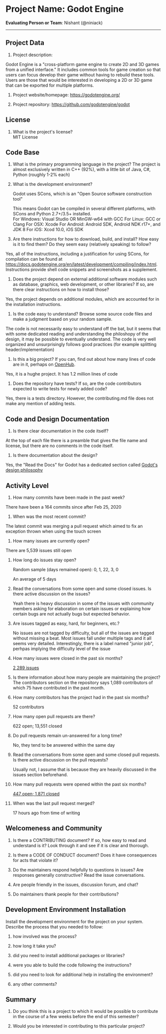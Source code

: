 # Project Name:  Godot Engine



**Evaluating Person or Team**:
Nishant (@niniack)

---

## Project Data

1. Project description: <br>

Godot Engine is a "cross-platform game engine to create 2D and 3D games from a unified interface." It includes common tools for game creation so that users can focus develop their game without having to rebuild these tools. Users are those that would be interested in developing a 2D or 3D game that can be exported for multiple platforms. 

1. Project website/homepage: https://godotengine.org/

1. Project repository: https://github.com/godotengine/godot



## License

1. What is the project's license? <br>
MIT License



## Code Base


1. What is the primary programming language in the project?
	The project is almost exclusively written in C++ (92%), with a little bit of Java, C#, Python (roughly 1-2% each)

1. What is the development environment? <br>

	Godot uses SCons, which is an "Open Source software construction tool"

	This means Godot can be compiled in several different platforms, with SCons and Python 2.7+/3.5+ installed.  
	For Windows: Visual Studio OR MinGW-w64 with GCC
	For Linux: GCC or Clang 
	For OSX: Xcode
	For Android: Android SDK, Android NDK r17+, and JDK 8
	For iOS: Xcod 10.0, iOS SDK

1. Are there instructions for how to download, build, and install? How easy is it
to find them? Do they seem easy (relatively speaking) to follow? <br>

Yes, all of the instructions, including a justification for using SCons, for compilation can be found at https://docs.godotengine.org/en/latest/development/compiling/index.html. Instructions provide shell code snippets and screenshots as a supplement.

1. Does the project depend on external additional software modules such as
database,  graphics, web development, or other libraries? If so, are there clear instructions on how to install those? <br>

Yes, the project depends on additional modules, which are accounted for in the installation instructions.


1. Is the code easy to understand? Browse some source code files and make
a judgment based on your random sample. <br>

The code is not necessarily easy to understand off the bat, but it seems that with some dedicated reading and understanding the philoshopy of the design, it may be possible to eventually understand. The code is very well organized and unsurprisingly follows good practices (for example splitting header/implementation)

1. Is this a big project? If you can, find out about how many lines of code
are in it, perhaps on [OpenHub](https://www.openhub.net/). <br>

Yes, it is a hughe project. It has 1.2 million lines of code 

1. Does the repository have tests? If so, are the code contributors expected to write tests for newly added code? <br>

Yes, there is a tests directory. However, the contributing.md file does not make any mention of adding tests.

## Code and Design Documentation

1. Is there clear documentation in the code itself? <br>

At the top of each file there is a preamble that gives the file name and license, but there are no comments in the code itself.

1. Is there documentation about the design?  <br>

Yes, the "Read the Docs" for Godot has a dedicated section called [Godot's design philosophy](https://docs.godotengine.org/en/stable/getting_started/step_by_step/godot_design_philosophy.html)


## Activity Level


1. How many commits have been made in the past week? <br>

There have been a 164 commits since after Feb 25, 2020

1. When was the most recent commit? <br>

The latest commit was merging a pull request which aimed to fix an exception thrown when using the touch screen

1. How many issues are currently open? <br>

There are 5,539 issues still open

1. How long do issues stay open? <br>
	
	Random sample (days remained open): 0, 1, 22, 3, 0

	An average of 5 days

1. Read the conversations from some open and some closed issues. Is there active discussion on the issues? <br>
	
	Yeah there is heavy discussion in some of the issues with community members asking for elaboration on certain issues or explaining how certain bugs are not actually bugs but expected behavior.


1. Are issues tagged as easy, hard, for beginners, etc.? <br>

	No issues are not tagged by difficulty, but all of the issues are tagged without missing a beat. Most issues fall under multiple tags and it all seems very detailed. Interestingly, there is a label named "junior job", perhpas implying the difficulty level of the issue

1. How many issues were closed in the past six months? <br>
	
	[2,289 issues](https://github.com/godotengine/godot/issues?utf8=%E2%9C%93&q=is%3Aissue+closed%3A%3E%3D2019-09-03)

1. Is there information about how many people are maintaining the project? <br>
	The contributors section on the repository says 1,089 contributors of which 75 have contributed in the past month.


1. How many contributors has the project had in the past six months? <br>
	
	52 contributors


1. How many open pull requests are there? <br>
	
	622 open; 13,551 closed

1. Do pull requests remain un-answered for a long time? <br>
	
	No, they tend to be answered within the same day

1. Read the conversations from some open and some closed pull requests.  Is there active discussion on the pull requests? <br>

	Usually not, I assume that is because they are heavily discussed in the issues section beforehand.

1. How many pull requests were opened within the past six months? <br>

	[447 open; 1,871 closed](https://github.com/godotengine/godot/pulls?utf8=%E2%9C%93&q=sort%3Acreated-desc+created%3A%3E%3D2019-09-02+)

1. When was the last  pull request  merged? <br>
	
	17 hours ago from time of writing


## Welcomeness and Community

1. Is there a CONTRIBUTING document? If so, how easy to read and understand is it?
Look through it and see if it is clear and thorough. <br>

1. Is there a CODE OF CONDUCT document? Does it have consequences for acts that
violate it? <br>

1. Do the maintainers respond helpfully to questions in issues?
Are responses generally constructive? Read the issue conversations. <br>

1. Are people friendly in the issues, discussion forum, and chat? <br>

1. Do maintainers thank people for their contributions? <br>


## Development Environment Installation

Install the development environment for the project on your system.
Describe the process that you needed to follow:

1. how involved was the process? <br>

1. how long it take you? <br>

1. did you need to install additional packages or libraries? <br>

1. were you able to build the code following the instructions? <br>

1. did you need to look for additional help in installing the environment? <br>

1. any other comments? <br>




## Summary
1. Do you think  this is a project to which it would be possible to contribute
in the course of a few weeks before the end of this semester? <br>
	<!--
	Explain your position. Do NOT simply say 'yes or 'no'.
	-->

1. Would you be interested in contributing to this particular project? <br>
	<!--
	Explain why you would or would not be interested in contributing to this project. Do NOT simply say 'yes or 'no'.
	-->
